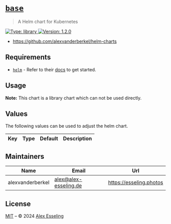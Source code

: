 # [`base`](https://charts.esseling.photos)

> A Helm chart for Kubernetes

[![Type: library](https://img.shields.io/badge/Type-library-informational?style=flat-square) ](https://charts.esseling.photos)[![Version: 1.2.0](https://img.shields.io/badge/Version-1.2.0-informational?style=flat-square) ](https://charts.esseling.photos)

* <https://github.com/alexvanderberkel/helm-charts>

## Requirements

- [`helm`](https://helm.sh) - Refer to their [docs](https://helm.sh/docs) to get started.

## Usage

**Note:** This chart is a library chart which can not be used directly.

## Values

The following values can be used to adjust the helm chart.

| Key | Type | Default | Description |
|-----|------|---------|-------------|

## Maintainers

| Name | Email | Url |
| ---- | ------ | --- |
| alexvanderberkel | <alex@alex-esseling.de> | <https://esseling.photos> |

## License

[MIT](../LICENSE.md) – © 2024 [Alex Esseling](https://esseling.photos)
